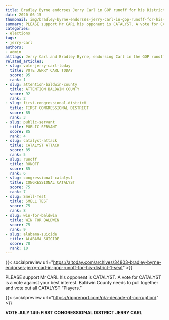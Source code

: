 ```yaml
---
title: Bradley Byrne endorses Jerry Carl in GOP runoff for his District 1 seat
date: 2020-06-15
thumbnail: img/bradley-byrne-endorses-jerry-carl-in-gop-runoff-for-his-district-1-seat.jpg
summary: PLEASE support Mr CARL his opponent is CATALYST. A vote for CATALYST is a vote against your best interest. Baldwin County needs to pull together and vote out all CATALYST Players
categories:
- elections
tags:
- jerry-carl
authors:
- admin
alttags: Jerry Carl and Bradley Byrne, endorsing Carl in the GOP runoff for Alabama’s First Congressional District seat
related_articles:
- slug: vote-jerry-carl-today
  title: VOTE JERRY CARL TODAY
  score: 95
  rank: 1
- slug: attention-baldwin-county
  title: ATTENTION BALDWIN COUNTY
  score: 92
  rank: 2
- slug: first-congressional-district
  title: FIRST CONGRESSIONAL DISTRICT
  score: 85
  rank: 3
- slug: public-servant
  title: PUBLIC SERVANT
  score: 85
  rank: 4
- slug: catalyst-attack
  title: CATALYST ATTACK
  score: 85
  rank: 5
- slug: runoff
  title: RUNOFF
  score: 85
  rank: 6
- slug: congressional-catalyst
  title: CONGRESSIONAL CATALYST
  score: 75
  rank: 7
- slug: Smell-Test
  title: SMELL TEST
  score: 75
  rank: 8
- slug: win-for-baldwin
  title: WIN FOR BALDWIN
  score: 75
  rank: 9
- slug: alabama-suicide
  title: ALABAMA SUICIDE
  score: 70
  rank: 10
---
```

{{< socialpreview url="https://altoday.com/archives/34803-bradley-byrne-endorses-jerry-carl-in-gop-runoff-for-his-district-1-seat" >}}

PLEASE support Mr CARL his opponent is CATALYST. A vote for CATALYST is a vote against your best interest. Baldwin County needs to pull together and vote out all CATALYST “Players.”

{{< socialpreview url="https://rippreport.com/p/a-decade-of-corruption/" >}}

**VOTE JULY 14th FIRST CONGRESSIONAL DISTRICT JERRY CARL**
